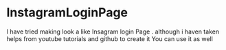 # InstagramLoginPage
I have tried making look a like Insagram login Page . although i haven taken helps from youtube tutorials and github to create it
You can use it as well
